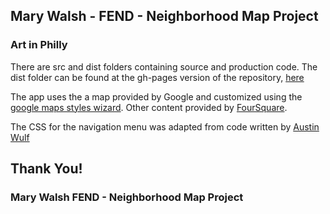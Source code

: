 ## Mary Walsh  - FEND - Neighborhood Map Project

### Art in Philly

There are src and dist folders containing source and production code. The dist folder can be found at the gh-pages version of the repository, [here](http://marydurkin.github.io/Art-in-Philly/)

The app uses the a map provided by Google and customized using the [google maps styles wizard](http://googlemaps.github.io/js-samples/styledmaps/wizard/index.html). Other content provided by [FourSquare](https://developer.foursquare.com/).

The CSS for the navigation menu was adapted from code written by [Austin Wulf](https://www.sitepoint.com/pure-css-off-screen-navigation-menu/)



## Thank You!

### Mary Walsh FEND - Neighborhood Map Project






